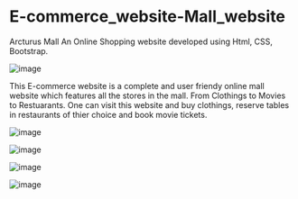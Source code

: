 # E-commerce_website-Mall_website
Arcturus Mall
An Online Shopping website developed using Html, CSS, Bootstrap.

![image](https://user-images.githubusercontent.com/79003814/212335948-d4dde723-c5d7-452f-a703-e4af0cabb72a.png)

This E-commerce website is a complete and user friendy online mall website which features all the stores in the mall.
From Clothings to Movies to Restuarants.
One can visit this website and buy clothings, reserve tables in restaurants of thier choice and book movie tickets.

![image](https://user-images.githubusercontent.com/79003814/212336450-59eee29d-9ea8-4cbd-b6e2-e95c46e6485c.png)

![image](https://user-images.githubusercontent.com/79003814/212336495-74a9b439-87d7-4f54-9a6d-d7e134e79ca9.png)

![image](https://user-images.githubusercontent.com/79003814/212336566-83cb28a3-a7ff-4554-b343-8f5d4dd2d16f.png)

![image](https://user-images.githubusercontent.com/79003814/212336730-f4add2c5-0b80-49f3-a680-f8f9c1b4442e.png)
